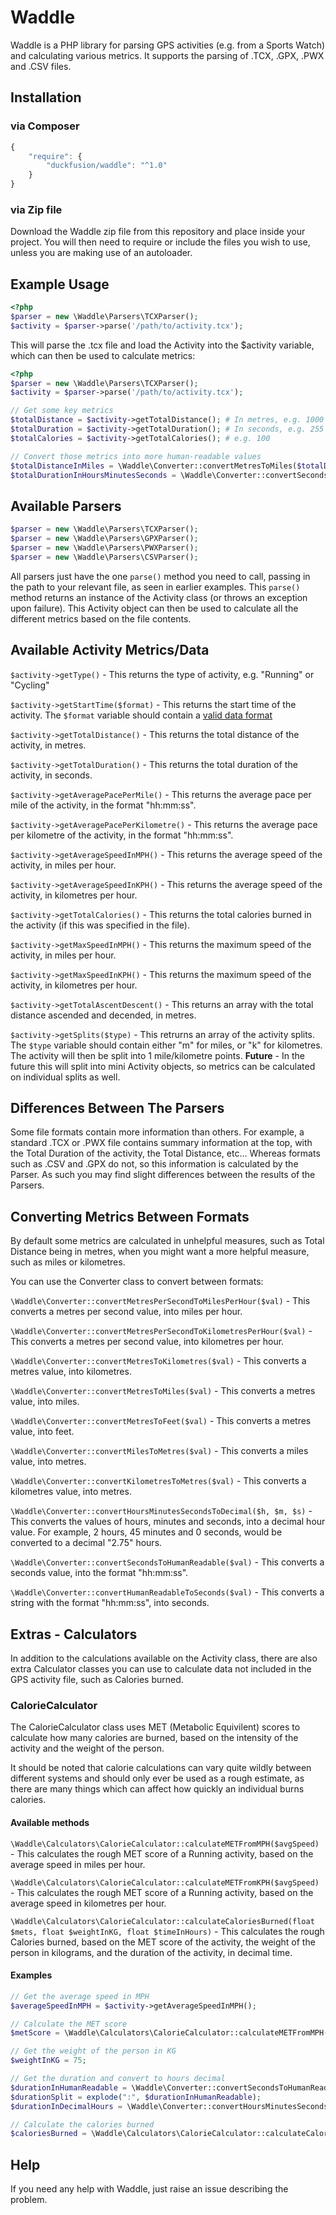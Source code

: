 Waddle
======

Waddle is a PHP library for parsing GPS activities (e.g. from a Sports Watch) and calculating various metrics.
It supports the parsing of .TCX, .GPX, .PWX and .CSV files.


Installation
-----

### via Composer

```javascript
{
    "require": {
        "duckfusion/waddle": "^1.0"
    }
}
```        

### via Zip file

Download the Waddle zip file from this repository and place inside your project.
You will then need to require or include the files you wish to use, unless you are making use of an autoloader.


Example Usage
-----

```php
<?php
$parser = new \Waddle\Parsers\TCXParser();
$activity = $parser->parse('/path/to/activity.tcx');
```

This will parse the .tcx file and load the Activity into the $activity variable, which can then be used to calculate metrics:

```php
<?php
$parser = new \Waddle\Parsers\TCXParser();
$activity = $parser->parse('/path/to/activity.tcx');

// Get some key metrics
$totalDistance = $activity->getTotalDistance(); # In metres, e.g. 1000
$totalDuration = $activity->getTotalDuration(); # In seconds, e.g. 255
$totalCalories = $activity->getTotalCalories(); # e.g. 100

// Convert those metrics into more human-readable values
$totalDistanceInMiles = \Waddle\Converter::convertMetresToMiles($totalDistance); # e.g. 0.62
$totalDurationInHoursMinutesSeconds = \Waddle\Converter::convertSecondsToHumanReadable($totalDuration); # e.g. 00:04:15
```
    
    
Available Parsers    
------    
```php
$parser = new \Waddle\Parsers\TCXParser();
$parser = new \Waddle\Parsers\GPXParser();
$parser = new \Waddle\Parsers\PWXParser();
$parser = new \Waddle\Parsers\CSVParser();
```

All parsers just have the one ```parse()``` method you need to call, passing in the path to your relevant file, as seen in earlier examples. This ```parse()``` method returns an instance of the Activity class (or throws an exception upon failure). This Activity object can then be used to calculate all the different metrics based on the file contents.


Available Activity Metrics/Data
-----
```$activity->getType()``` - This returns the type of activity, e.g. "Running" or "Cycling"

```$activity->getStartTime($format)``` - This returns the start time of the activity. The ```$format``` variable should contain a [valid data format](http://php.net/manual/en/datetime.formats.php)

```$activity->getTotalDistance()``` - This returns the total distance of the activity, in metres.

```$activity->getTotalDuration()``` - This returns the total duration of the activity, in seconds.

```$activity->getAveragePacePerMile()``` - This returns the average pace per mile of the activity, in the format "hh:mm:ss".

```$activity->getAveragePacePerKilometre()``` - This returns the average pace per kilometre of the activity, in the format "hh:mm:ss".

```$activity->getAverageSpeedInMPH()``` - This returns the average speed of the activity, in miles per hour.

```$activity->getAverageSpeedInKPH()``` - This returns the average speed of the activity, in kilometres per hour.

```$activity->getTotalCalories()``` - This returns the total calories burned in the activity (if this was specified in the file).

```$activity->getMaxSpeedInMPH()``` - This returns the maximum speed of the activity, in miles per hour.

```$activity->getMaxSpeedInKPH()``` - This returns the maximum speed of the activity, in kilometres per hour.

```$activity->getTotalAscentDescent()``` - This returns an array with the total distance ascended and decended, in metres.

```$activity->getSplits($type)``` - This retrurns an array of the activity splits. The ```$type``` variable should contain either "m" for miles, or "k" for kilometres. The activity will then be split into 1 mile/kilometre points. **Future** - In the future this will split into mini Activity objects, so metrics can be calculated on individual splits as well.


Differences Between The Parsers
-----
Some file formats contain more information than others. For example, a standard .TCX or .PWX file contains summary information at the top, with the Total Duration of the activity, the Total Distance, etc... Whereas formats such as .CSV and .GPX do not, so this information is calculated by the Parser. As such you may find slight differences between the results of the Parsers.


Converting Metrics Between Formats
-----
By default some metrics are calculated in unhelpful measures, such as Total Distance being in metres, when you might want a more helpful measure, such as miles or kilometres.

You can use the Converter class to convert between formats:

```\Waddle\Converter::convertMetresPerSecondToMilesPerHour($val)``` - This converts a metres per second value, into miles per hour.

```\Waddle\Converter::convertMetresPerSecondToKilometresPerHour($val)``` - This converts a metres per second value, into kilometres per hour.

```\Waddle\Converter::convertMetresToKilometres($val)``` - This converts a metres value, into kilometres.

```\Waddle\Converter::convertMetresToMiles($val)``` - This converts a metres value, into miles.

```\Waddle\Converter::convertMetresToFeet($val)``` - This converts a metres value, into feet.

```\Waddle\Converter::convertMilesToMetres($val)``` - This converts a miles value, into metres.

```\Waddle\Converter::convertKilometresToMetres($val)``` - This converts a kilometres value, into metres.

```\Waddle\Converter::convertHoursMinutesSecondsToDecimal($h, $m, $s)``` - This converts the values of hours, minutes and seconds, into a decimal hour value. For example, 2 hours, 45 minutes and 0 seconds, would be converted to a decimal "2.75" hours.

```\Waddle\Converter::convertSecondsToHumanReadable($val)``` - This converts a seconds value, into the format "hh:mm:ss".

```\Waddle\Converter::convertHumanReadableToSeconds($val)``` - This converts a string with the format "hh:mm:ss", into seconds.


Extras - Calculators
-----
In addition to the calculations available on the Activity class, there are also extra Calculator classes you can use to calculate data not included in the GPS activity file, such as Calories burned.

### CalorieCalculator
The CalorieCalculator class uses MET (Metabolic Equivilent) scores to calculate how many calories are burned, based on the intensity of the activity and the weight of the person.

It should be noted that calorie calculations can vary quite wildly between different systems and should only ever be used as a rough estimate, as there are many things which can affect how quickly an individual burns calories.

#### Available methods
```\Waddle\Calculators\CalorieCalculator::calculateMETFromMPH($avgSpeed)``` - This calculates the rough MET score of a Running activity, based on the average speed in miles per hour.

```\Waddle\Calculators\CalorieCalculator::calculateMETFromKPH($avgSpeed)``` - This calculates the rough MET score of a Running activity, based on the average speed in kilometres per hour.

```\Waddle\Calculators\CalorieCalculator::calculateCaloriesBurned(float $mets, float $weightInKG, float $timeInHours)``` - This calculates the rough Calories burned, based on the MET score of the activity, the weight of the person in kilograms, and the duration of the activity, in decimal time.

#### Examples
```php
// Get the average speed in MPH
$averageSpeedInMPH = $activity->getAverageSpeedInMPH();

// Calculate the MET score
$metScore = \Waddle\Calculators\CalorieCalculator::calculateMETFromMPH($averageSpeedInMPH);

// Get the weight of the person in KG
$weightInKG = 75;

// Get the duration and convert to hours decimal
$durationInHumanReadable = \Waddle\Converter::convertSecondsToHumanReadable($activity->getTotalDuration());
$durationSplit = explode(":", $durationInHumanReadable);
$durationInDecimalHours = \Waddle\Converter::convertHoursMinutesSecondsToDecimal($durationSplit[0], $durationSplit[1], $durationSplit[2]);

// Calculate the calories burned
$caloriesBurned = \Waddle\Calculators\CalorieCalculator::calculateCaloriesBurned($metScore , $weightInKG, $durationInDecimalHours );
```

Help
-----
If you need any help with Waddle, just raise an issue describing the problem.
